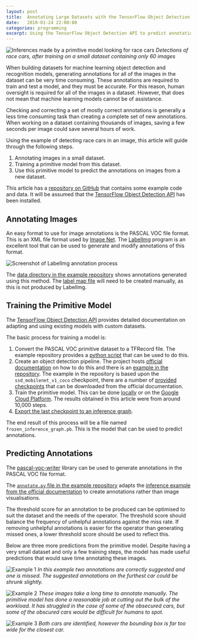 ```yaml
---
layout: post
title:  Annotating Large Datasets with the TensorFlow Object Detection API
date:   2018-01-24 22:00:00
categories: programming
excerpt: Using the TensorFlow Object Detection API to predict annotations for large datasets.
---
```


![Inferences made by a primitive model looking for race cars](http://res.cloudinary.com/andrewcarteruk/image/upload/v1516747767/TensorFlow%20-%20Race%20Cars/3-boxes.jpg)
_Detections of race cars, after training on a small dataset containing only 60 images_

When building datasets for machine learning object detection and recognition models, generating annotations for all of the images in the dataset can be very time consuming. These annotations are required to train and test a model, and they must be accurate. For this reason, human oversight is required for all of the images in a dataset. However, that does not mean that machine learning models cannot be of assistance.

Checking and correcting a set of mostly correct annotations is generally a less time consuming task than creating a complete set of new annotations. When working on a dataset containing thousands of images, saving a few seconds per image could save several hours of work.

Using the example of detecting race cars in an image, this article will guide through the following steps.

1. Annotating images in a small dataset.
2. Training a primitive model from this dataset.
3. Use this primitive model to predict the annotations on images from a new dataset.

This article has a [repository on GitHub](https://github.com/AndrewCarterUK/tf-example-object-detection-api-race-cars) that contains some example code and data. It will be assumed that the [TensorFlow Object Detection API](https://github.com/tensorflow/models/blob/master/research/object_detection/g3doc/installation.md) has been installed.

## Annotating Images

An easy format to use for image annotations is the PASCAL VOC file format. This is an XML file format used by [Image Net](http://www.image-net.org/). The [LabelImg](https://github.com/tzutalin/labelImg) program is an excellent tool that can be used to generate and modify annotations of this format.

![Screenshot of LabelImg annotation process](http://res.cloudinary.com/andrewcarteruk/image/upload/v1516749498/TensorFlow%20-%20Race%20Cars/labelImg.png)

The [data directory in the example repository](https://github.com/AndrewCarterUK/tf-example-object-detection-api-race-cars/tree/master/data) shows annotations generated using this method. The [label map file](https://github.com/AndrewCarterUK/tf-example-object-detection-api-race-cars/blob/master/data/map.pbtxt) will need to be created manually, as this is not produced by LabelImg.

## Training the Primitive Model

The [TensorFlow Object Detection API](https://github.com/tensorflow/models/tree/master/research/object_detection) provides detailed documentation on adapting and using existing models with custom datasets.

The basic process for training a model is:

1. Convert the PASCAL VOC primitive dataset to a TFRecord file. The example repository provides a [python script](https://github.com/AndrewCarterUK/tf-example-object-detection-api-race-cars/blob/master/create_pascal_tf_record.py) that can be used to do this.
2. Create an object detection pipeline. The project hosts [official documentation](https://github.com/tensorflow/models/blob/master/research/object_detection/g3doc/configuring_jobs.md) on how to do this and there is an [example in the repository](https://github.com/AndrewCarterUK/tf-example-object-detection-api-race-cars/blob/master/ssd_mobilenet_v1_coco.config). The example in the repository is based upon the `ssd_mobilenet_v1_coco` checkpoint, there are a number of [provided checkpoints](https://github.com/tensorflow/models/blob/master/research/object_detection/g3doc/detection_model_zoo.md) that can be downloaded from the official documentation.
3. Train the primitive model. This can be done [locally](https://github.com/tensorflow/models/blob/master/research/object_detection/g3doc/running_locally.md) or on the [Google Cloud Platform](https://github.com/tensorflow/models/blob/master/research/object_detection/g3doc/running_on_cloud.md). The results obtained in this article were from around 10,000 steps.
4. [Export the last checkpoint to an inference graph](https://github.com/tensorflow/models/blob/master/research/object_detection/g3doc/exporting_models.md).

The end result of this process will be a file named `frozen_inference_graph.pb`. This is the model that can be used to predict annotations.

## Predicting Annotations

The [pascal-voc-writer](https://github.com/AndrewCarterUK/pascal-voc-writer) library can be used to generate annotations in the PASCAL VOC file format.

The [`annotate.py` file in the example repository](https://github.com/AndrewCarterUK/tf-example-object-detection-api-race-cars/blob/master/annotate.py) adapts the [inference example from the official documentation](https://github.com/tensorflow/models/blob/master/research/object_detection/object_detection_tutorial.ipynb) to create annotations rather than image visualisations.

The threshold score for an annotation to be produced can be optimised to suit the dataset and the needs of the operator. The threshold score should balance the frequency of unhelpful annotations against the miss rate. If removing unhelpful annotations is easier for the operator than generating missed ones, a lower threshold score should be used to reflect this.

Below are three more predictions from the primitive model. Despite having a very small dataset and only a few training steps, the model has made useful predictions that would save time annotating these images.

![Example 1](https://res.cloudinary.com/andrewcarteruk/image/upload/v1516747767/TensorFlow%20-%20Race%20Cars/2-boxes.jpg)
_In this example two annotations are correctly suggested and one is missed. The suggested annotations on the furthest car could be shrunk slightly._

![Example 2](https://res.cloudinary.com/andrewcarteruk/image/upload/v1516747768/TensorFlow%20-%20Race%20Cars/1-boxes.jpg)
_These images take a long time to annotate manually. The primitive model has done a reasonable job at cutting out the bulk of the workload. It has struggled in the case of some of the obsecured cars, but some of the obscured cars would be difficult for humans to spot._

![Example 3](https://res.cloudinary.com/andrewcarteruk/image/upload/v1516747767/TensorFlow%20-%20Race%20Cars/4-boxes.jpg)
_Both cars are identified, however the bounding box is far too wide for the closest car._
